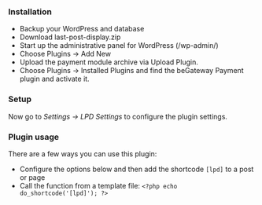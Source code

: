 <h3 class="heading-element" dir="auto" tabindex="-1">Installation</h3>
<ul>
<li>Backup your WordPress and database</li>
<li>Download last-post-display.zip</li>
<li>Start up the administrative panel for WordPress (/wp-admin/)</li>
<li>Choose Plugins -&gt; Add New</li>
<li>Upload the payment module archive via Upload Plugin.</li>
<li>Choose Plugins -&gt; Installed Plugins and find the beGateway Payment plugin and activate it.</li>
</ul>
<div class="markdown-heading" dir="auto">
<h3 class="heading-element" dir="auto" tabindex="-1">Setup</h3>
</div>
<p dir="auto">Now go to<span>&nbsp;</span><em>Settings -&gt; LPD Settings&nbsp;</em>to configure the plugin settings.</p>
<div class="markdown-heading" dir="auto">
<h3 class="heading-element" dir="auto" tabindex="-1">Plugin usage</h3>
</div>
<p dir="auto">There are a few ways you can use this plugin:</p>
<ul dir="auto">
<li>Configure the options below and then add the shortcode<span>&nbsp;</span><code>[lpd]</code><span>&nbsp;</span>to a post or page</li>
<li>Call the function from a template file:<span>&nbsp;</span><code>&lt;?php echo do_shortcode('[lpd]'); ?&gt;</code></li>
</ul>
